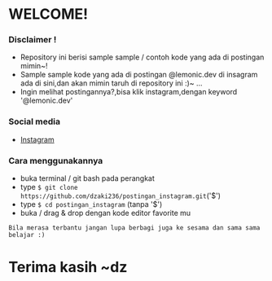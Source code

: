 # WELCOME!
### Disclaimer !
* Repository ini berisi sample sample / contoh kode yang ada di postingan mimin~!
* Sample sample kode yang ada di postingan @lemonic.dev di insagram ada di sini,dan akan mimin taruh di repository ini :)~ ...
* Ingin melihat postingannya?,bisa klik instagram,dengan keyword '@lemonic.dev'
### Social media
* [Instagram](https://www.instagram.com/lemonic.dev_/)
### Cara menggunakannya
* buka terminal / git bash pada perangkat
* type ```$ git clone https://github.com/dzaki236/postingan_instagram.git```('$')
* type ```$ cd postingan_instagram``` (tanpa '$')
* buka / drag & drop dengan kode editor favorite mu
```
Bila merasa terbantu jangan lupa berbagi juga ke sesama dan sama sama belajar :)
```
# Terima kasih ~dz
